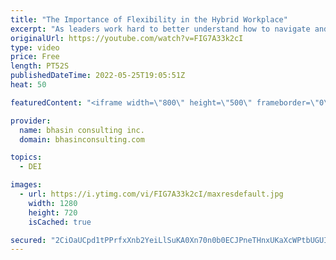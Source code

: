 ```yaml
---
title: "The Importance of Flexibility in the Hybrid Workplace"
excerpt: "As leaders work hard to better understand how to navigate and manage hybrid work environments in order to foster inclusive experiences, it’s critical that they consider the importance of flexibility. In this video, bci’s Mental Health Expert-in-Residence, Dr. Komal Bhasin discusses why and how leaders"
originalUrl: https://youtube.com/watch?v=FIG7A33k2cI
type: video
price: Free
length: PT52S
publishedDateTime: 2022-05-25T19:05:51Z
heat: 50

featuredContent: "<iframe width=\"800\" height=\"500\" frameborder=\"0\" src=\"https://www.youtube.com/embed/FIG7A33k2cI\" allow=\"accelerometer; autoplay; encrypted-media; gyroscope; picture-in-picture\" allowfullscreen></iframe>"

provider:
  name: bhasin consulting inc.
  domain: bhasinconsulting.com

topics:
  - DEI

images:
  - url: https://i.ytimg.com/vi/FIG7A33k2cI/maxresdefault.jpg
    width: 1280
    height: 720
    isCached: true

secured: "2CiOaUCpd1tPPrfxXnb2YeiLlSuKA0Xn70n0b0ECJPneTHnxUKaXcWPtbUGUIiIEJm7Vx4sY8VCyBF87+U8a3c4qbk2GonzzrQI4vztoYl+cGtlmh1jTpIE/OZcO+2xwGt4MRlhBrHkMTDCF8Y/6M1TF2ohbd9Ow93UTwb6ofvK3REotyBN2waE6n7NFC7EGp7HI8JxYlDwMknH6N4OvTu5O1xWItU8/kvsbr9u1mIZtpdjUriQ5RMRDmBVfb6eb1rVeGZWtPxtPbTyuqNt2CHU4jC6XlpLCQKAuXBz2bByivHVbENfUcGjdlIG/D6AHJQexq27VZJQJe+JibFIT1LF+Wspupc8SWo9deNkuJHrbhqhMyBDrjfbo6JIePTZjQQBeBwOYZAKbJ3GLQDAb4Q==;j0Cw7iPuGmeiXZLUf40ghg=="
---
```


